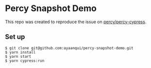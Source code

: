 # Percy Snapshot Demo
This repo was created to reproduce the issue on [percy/percy-cypress](https://github.com/percy/percy-cypress/issues/430).

## Set up
```
$ git clone git@github.com:ayaanqui/percy-snapshot-demo.git
$ yarn install
$ yarn start
$ yarn cypress:run
```